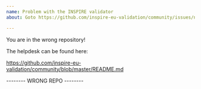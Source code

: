 ```yaml
---
name: Problem with the INSPIRE validator
about: Goto https://github.com/inspire-eu-validation/community/issues/new?template=problem.md

---
```


You are in the wrong repository!

The helpdesk can be found here:

https://github.com/inspire-eu-validation/community/blob/master/README.md

-------- WRONG REPO --------
